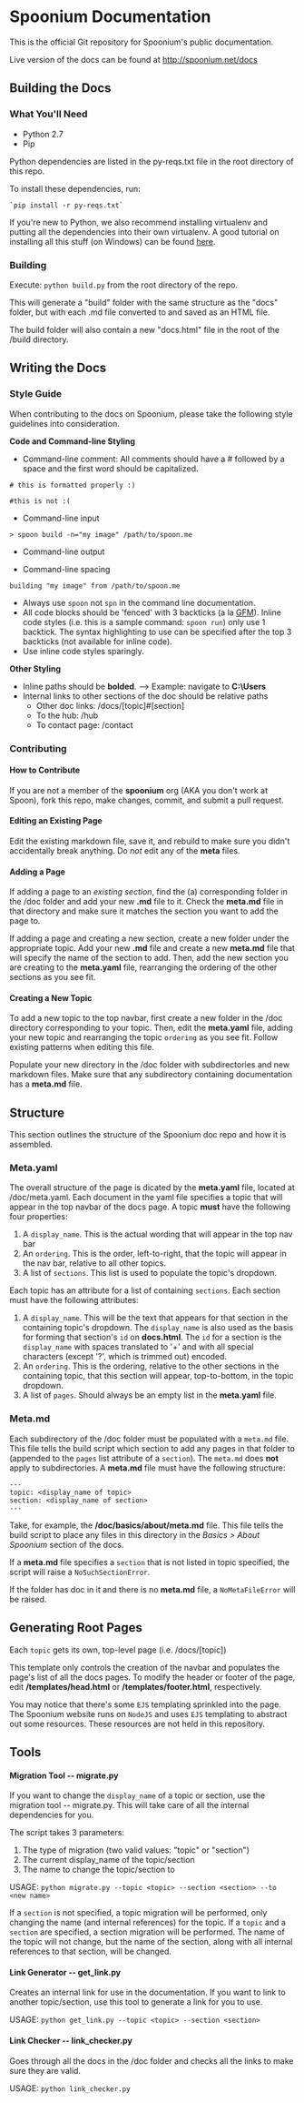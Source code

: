 # Spoonium Documentation

This is the official Git repository for Spoonium's public documentation. 

Live version of the docs can be found at http://spoonium.net/docs

## Building the Docs

### What You'll Need

- Python 2.7
- Pip

Python dependencies are listed in the py-reqs.txt file in the root directory of this repo. 

To install these dependencies, run: 

	`pip install -r py-reqs.txt` 

If you're new to Python, we also recommend installing virtualenv and putting all the dependencies into their own virtualenv. A good tutorial on installing all this stuff (on Windows) can be found [here](http://www.tylerbutler.com/2012/05/how-to-install-python-pip-and-virtualenv-on-windows-with-powershell/). 

### Building

Execute: `python build.py` from the root directory of the repo. 

This will generate a "build" folder with the same structure as the "docs" folder, but with each .md file converted to and saved as an HTML file. 

The build folder will also contain a new "docs.html" file in the root of the /build directory.

## Writing the Docs

### Style Guide

When contributing to the docs on Spoonium, please take the following style guidelines into consideration. 

**Code and Command-line Styling**

- Command-line comment: All comments should have a # followed by a space and the first word should be capitalized.

```
# this is formatted properly :)

#this is not :( 
```

- Command-line input

```
> spoon build -n="my image" /path/to/spoon.me
```

- Command-line output


- Command-line spacing



```
building "my image" from /path/to/spoon.me
```

- Always use `spoon` not `spn` in the command line documentation.
- All code blocks should be 'fenced' with 3 backticks (a la [GFM](http://github.com/github-flavored-markdown)). Inline code styles (i.e. this is a sample command: `spoon run`) only use 1 backtick. The syntax highlighting to use can be specified after the top 3 backticks (not available for inline code). 
- Use inline code styles sparingly. 

**Other Styling**

- Inline paths should be **bolded**. --> Example: navigate to **C:\Users** 
- Internal links to other sections of the doc should be relative paths
	* Other doc links: /docs/[topic]#[section]
	* To the hub: /hub
	* To contact page: /contact

### Contributing 

#### How to Contribute

If you are not a member of the **spoonium** org (AKA you don't work at Spoon), fork this repo, make changes, commit, and submit a pull request. 

#### Editing an Existing Page

Edit the existing markdown file, save it, and rebuild to make sure you didn't accidentally break anything. Do *not* edit any of the **meta** files. 

#### Adding a Page

If adding a page to an *existing section*, find the (a) corresponding folder in the /doc folder and add your new **.md** file to it. Check the **meta.md** file in that directory and make sure it matches the section you want to add the page to. 

If adding a page and creating a new section, create a new folder under the appropriate topic. Add your new **.md** file and create a new **meta.md** file that will specify the name of the section to add. Then, add the new section you are creating to the **meta.yaml** file, rearranging the ordering of the other sections as you see fit. 

#### Creating a New Topic

To add a new topic to the top navbar, first create a new folder in the /doc directory corresponding to your topic. Then, edit the **meta.yaml** file, adding your new topic and rearranging the topic `ordering` as you see fit. Follow existing patterns when editing this file. 

Populate your new directory in the /doc folder with subdirectories and new markdown files. Make sure that any subdirectory containing documentation has a **meta.md** file. 

## Structure

This section outlines the structure of the Spoonium doc repo and how it is assembled.

### Meta.yaml

The overall structure of the page is dicated by the **meta.yaml** file, located at /doc/meta.yaml.
Each document in the yaml file specifies a topic that will appear in the top navbar of the docs page. A topic **must** have the following four properties: 

1. A `display_name`. This is the actual wording that will appear in the top nav bar
2. An `ordering`. This is the order, left-to-right, that the topic will appear in the nav bar, relative to all other topics. 
4. A list of `sections`. This list is used to populate the topic's dropdown. 

Each topic has an attribute for a list of containing `sections`. Each section must have the following attributes: 

1. A `display_name`. This will be the text that appears for that section in the containing topic's dropdown. The `display_name` is also used as the basis for forming that section's `id` on **docs.html**. The `id` for a section is the `display_name` with spaces translated to '+' and with all special characters (except '?', which is trimmed out) encoded. 
2. An `ordering`. This is the ordering, relative to the other sections in the containing topic, that this section will appear, top-to-bottom, in the topic dropdown. 
3. A list of `pages`. Should always be an empty list in the **meta.yaml** file. 

### Meta.md

Each subdirectory of the /doc folder must be populated with a `meta.md` file. This file tells the build script which section to add any pages in that folder to (appended to the `pages` list attribute of a `section`). The `meta.md` does **not** apply to subdirectories. A **meta.md** file must have the following structure: 

	---
	topic: <display_name of topic>
	section: <display_name of section>
	---

Take, for example, the **/doc/basics/about/meta.md** file. This file tells the build script to place any files in this directory in the *Basics > About Spoonium* section of the docs.  

If a **meta.md** file specifies a `section` that is not listed in topic specified, the script will raise a `NoSuchSectionError`. 

If the folder has doc in it and there is no **meta.md** file, a `NoMetaFileError` will be raised. 

## Generating Root Pages

Each `topic` gets its own, top-level page (i.e. /docs/[topic])

This template only controls the creation of the navbar and populates the page's list of all the docs pages. To modify the header or footer of the page, edit **/templates/head.html** or **/templates/footer.html**, respectively. 

You may notice that there's some `EJS` templating sprinkled into the page. The Spoonium website runs on `NodeJS` and uses `EJS` templating to abstract out some resources. These resources are not held in this repository. 

## Tools

#### Migration Tool -- migrate.py

If you want to change the `display_name` of a topic or section, use the migration tool -- migrate.py. This will take care of all the internal dependencies for you. 

The script takes 3 parameters:

1. The type of migration (two valid values: "topic" or "section")
2. The current display_name of the topic/section
3. The name to change the topic/section to

USAGE: `python migrate.py --topic <topic> --section <section> --to <new name>`

If a `section` is not specified, a topic migration will be performed, only changing the name (and internal references) for the topic. 
If a `topic` and a `section` are specified, a section migration will be performed. The name of the topic will not change, but the name of the section, along with all internal references to that section, will be changed. 

#### Link Generator -- get_link.py

Creates an internal link for use in the documentation. If you want to link to another topic/section, use this tool to generate a link for you to use.

USAGE: `python get_link.py --topic <topic> --section <section>`

#### Link Checker -- link_checker.py

Goes through all the docs in the /doc folder and checks all the links to make sure they are valid. 

USAGE: `python link_checker.py`